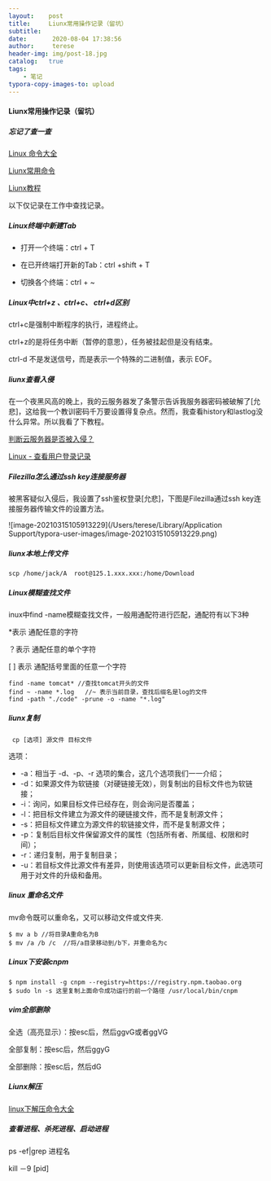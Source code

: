 ```yaml
---
layout:    post
title:     Liunx常用操作记录（留坑）
subtitle: 
date:       2020-08-04 17:38:56
author:     terese
header-img: img/post-18.jpg
catalog:   true
tags:
    - 笔记
typora-copy-images-to: upload
---
```


#### Liunx常用操作记录（留坑）

##### 忘记了查一查

[Linux 命令大全](https://www.runoob.com/linux/linux-command-manual.html)

[Liunx常用命令](http://www.51gjie.com/linux/153)

[Liunx教程](http://c.biancheng.net/view/746.html)

以下仅记录在工作中查找记录。

##### Linux终端中新建Tab

- 打开一个终端：ctrl + T

- 在已开终端打开新的Tab：ctrl +shift + T

- 切换各个终端：ctrl + ~

##### Linux中ctrl+z 、ctrl+c、 ctrl+d区别

ctrl+c是强制中断程序的执行，进程终止。

ctrl+z的是将任务中断（暂停的意思），任务被挂起但是没有结束。

ctrl-d 不是发送信号，而是表示一个特殊的二进制值，表示 EOF。

##### liunx查看入侵

在一个夜黑风高的晚上，我的云服务器发了条警示告诉我服务器密码被破解了[允悲]，这给我一个教训密码千万要设置得复杂点。然而，我查看history和lastlog没什么异常。所以我看了下教程。

[判断云服务器是否被入侵？](https://linux.cn/article-9116-1.html)

[Linux - 查看用户登录记录](https://www.cnblogs.com/huey/p/4494365.html)

##### Filezilla怎么通过ssh key连接服务器

被黑客疑似入侵后，我设置了ssh鉴权登录[允悲]，下图是Filezilla通过ssh key连接服务器传输文件的设置方法。

![image-20210315105913229](/Users/terese/Library/Application Support/typora-user-images/image-20210315105913229.png)

##### liunx本地上传文件

```
scp /home/jack/A  root@125.1.xxx.xxx:/home/Download
```

##### Linux模糊查找文件

inux中find -name模糊查找文件，一般用通配符进行匹配，通配符有以下3种

*表示 通配任意的字符

？表示 通配任意的单个字符

[ ] 表示 通配括号里面的任意一个字符

```
find -name tomcat* //查找tomcat开头的文件
find ~ -name *.log   //~ 表示当前目录，查找后缀名是log的文件
find -path "./code" -prune -o -name "*.log"
```

##### liunx复制

```
 cp [选项] 源文件 目标文件
```

选项：

- -a：相当于 -d、-p、-r 选项的集合，这几个选项我们一一介绍；
- -d：如果源文件为软链接（对硬链接无效），则复制出的目标文件也为软链接；
- -i：询问，如果目标文件已经存在，则会询问是否覆盖；
- -l：把目标文件建立为源文件的硬链接文件，而不是复制源文件；
- -s：把目标文件建立为源文件的软链接文件，而不是复制源文件；
- -p：复制后目标文件保留源文件的属性（包括所有者、所属组、权限和时间）；
- -r：递归复制，用于复制目录；
- -u：若目标文件比源文件有差异，则使用该选项可以更新目标文件，此选项可用于对文件的升级和备用。

##### linux 重命名文件

mv命令既可以重命名，又可以移动文件或文件夹.

```
$ mv a b //将目录A重命名为B
$ mv /a /b /c  //将/a目录移动到/b下，并重命名为c
```

##### Linux下安装cnpm

```
$ npm install -g cnpm --registry=https://registry.npm.taobao.org
$ sudo ln -s 这里复制上面命令成功运行的前一个路径 /usr/local/bin/cnpm
```

##### vim全部删除

全选（高亮显示）：按esc后，然后ggvG或者ggVG

全部复制：按esc后，然后ggyG

全部删除：按esc后，然后dG

##### Liunx解压

[linux下解压命令大全](https://www.cnblogs.com/eoiioe/archive/2008/09/20/1294681.html)

##### 查看进程、杀死进程、启动进程

ps -ef|grep 进程名

kill －9 [pid]
